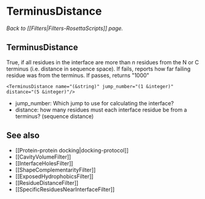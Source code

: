 # TerminusDistance
*Back to [[Filters|Filters-RosettaScripts]] page.*
## TerminusDistance

True, if all residues in the interface are more than _n_ residues from the N or C terminus (i.e. distance in sequence space). If fails, reports how far failing residue was from the terminus. If passes, returns "1000"

```
<TerminusDistance name="(&string)" jump_number="(1 &integer)" distance="(5 &integer)"/>
```

-   jump\_number: Which jump to use for calculating the interface?
-   distance: how many residues must each interface residue be from a terminus? (sequence distance)

## See also

* [[Protein-protein docking|docking-protocol]]
* [[CavityVolumeFilter]]
* [[InterfaceHolesFilter]]
* [[ShapeComplementarityFilter]]
* [[ExposedHydrophobicsFilter]]
* [[ResidueDistanceFilter]]
* [[SpecificResiduesNearInterfaceFilter]]

